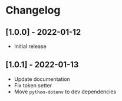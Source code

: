 # Changelog

## [1.0.0] - 2022-01-12

- Initial release

## [1.0.1] - 2022-01-13

- Update documentation
- Fix token setter
- Move `python-dotenv` to dev dependencies
